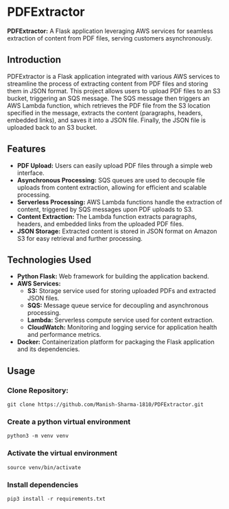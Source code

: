 # PDFExtractor

**PDFExtractor:** A Flask application leveraging AWS services for seamless extraction of content from PDF files, serving customers asynchronously.

## Introduction

PDFExtractor is a Flask application integrated with various AWS services to streamline the process of extracting content from PDF files and storing them in JSON format. This project allows users to upload PDF files to an S3 bucket, triggering an SQS message. The SQS message then triggers an AWS Lambda function, which retrieves the PDF file from the S3 location specified in the message, extracts the content (paragraphs, headers, embedded links), and saves it into a JSON file. Finally, the JSON file is uploaded back to an S3 bucket.

## Features

- **PDF Upload:** Users can easily upload PDF files through a simple web interface.
- **Asynchronous Processing:** SQS queues are used to decouple file uploads from content extraction, allowing for efficient and scalable processing.
- **Serverless Processing:** AWS Lambda functions handle the extraction of content, triggered by SQS messages upon PDF uploads to S3.
- **Content Extraction:** The Lambda function extracts paragraphs, headers, and embedded links from the uploaded PDF files.
- **JSON Storage:** Extracted content is stored in JSON format on Amazon S3 for easy retrieval and further processing.

## Technologies Used

- **Python Flask:** Web framework for building the application backend.
- **AWS Services:**
  - **S3:** Storage service used for storing uploaded PDFs and extracted JSON files.
  - **SQS:** Message queue service for decoupling and asynchronous processing.
  - **Lambda:** Serverless compute service used for content extraction.
  - **CloudWatch:** Monitoring and logging service for application health and performance metrics.
- **Docker:** Containerization platform for packaging the Flask application and its dependencies.

## Usage

### Clone Repository:
```
git clone https://github.com/Manish-Sharma-1810/PDFExtractor.git
```

### Create a python virtual environment
```
python3 -m venv venv
```

### Activate the virtual environment
```
source venv/bin/activate
```

### Install dependencies
```
pip3 install -r requirements.txt
```